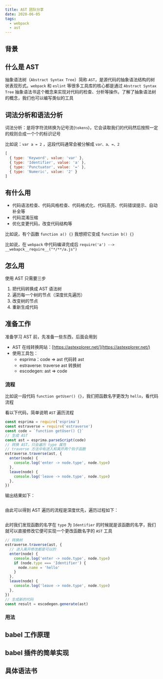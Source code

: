 ```yaml
---
title: AST 团队分享
date: 2020-06-05
tags:
  - webpack
  - ast
---
```


## 背景

## 什么是 AST

抽象语法树（`Abstract Syntax Tree`）简称 `AST`，是源代码的抽象语法结构的树状表现形式。`webpack` 和 `eslint` 等很多工具库的核心都是通过 `Abstract Syntax Tree` 抽象语法书这个概念来实现对代码的检查、分析等操作。了解了抽象语法树的概念，我们也可以编写类似的工具

## 词法分析和语法分析

词法分析：是将字符流转换为记号流(`tokens`)，它会读取我们的代码然后按照一定的规则合成一个个的标识记号

比如说：`var a = 2` ，这段代码通常会被分解成 `var、a、=、2`

```js
[
  { type: 'Keyword', value: 'var' },
  { type: 'Identifier', value: 'a' },
  { type: 'Punctuator', value: '=' },
  { type: 'Numeric', value: '2' }
]
```

## 有什么用

- 代码语法检查、代码风格检查、代码格式化、代码高亮、代码错误提示、自动补全等
- 代码混淆压缩
- 优化变更代码，改变代码结构等

比如说，有个函数 `function a() {}` 我想把它变成 `function b() {}` <br/>

比如说，在 `webpack` 中代码编译完成后 `require('a') --> __webapck__require__("*/**/a.js")`

## 怎么用

使用 AST 只需要三步

1. 把代码转换成 AST 语法树
2. 遍历每一个树的节点（深度优先遍历）
3. 改变树的节点
4. 重新生成代码

## 准备工作

准备学习 AST 前，先准备一些东西，后面会用到

- AST 在线转换网站：[https://astexplorer.net/](https://astexplorer.net/)
- 使用工具包：
  - esprima：code => ast 代码转 ast
  - estraverse: traverse ast 转换树
  - escodegen: ast => code

### 流程

比如说一段代码 `function getUser() {}`，我们把函数名字更改为 `hello`，看代码流程

看以下代码，简单说明 `AST` 遍历流程

```js
const esprima = require('esprima')
const estraverse = require('estraverse')
const code = `function getUser() {}`
// 生成 AST
const ast = esprima.parseScript(code)
// 转换 AST，只会遍历 type 属性
// traverse 方法中有进入和离开两个钩子函数
estraverse.traverse(ast, {
  enter(node) {
    console.log('enter -> node.type', node.type)
  },
  leave(node) {
    console.log('leave -> node.type', node.type)
  },
})
```

输出结果如下：

<p align="left" class="p-images">
  <img :src="$withBase('/imgs/ast-flow-code.jpg')" width="" style="border-radius: 8px;">
</p>

由此可以得到 AST 遍历的流程是深度优先，遍历过程如下：

<p align="left" class="p-images">
  <img :src="$withBase('/imgs/ast-flow.jpg')" width="" style="border-radius: 8px;">
</p>

此时我们发现函数的名字在 `type` 为 `Identifier` 的时候就是该函数的名字，我们就可以直接修改它便可实现一个更改函数名字的 `AST` 工具

```js
// 转换树
estraverse.traverse(ast, {
  // 进入离开修改都是可以的
  enter(node) {
    console.log('enter -> node.type', node.type)
    if (node.type === 'Identifier') {
      node.name = 'hello'
    }
  },
  leave(node) {
    console.log('leave -> node.type', node.type)
  },
})
// 生成新的代码
const result = escodegen.generate(ast)
```

### 用法

<!-- 只会遍历 type 属性 -->

## babel 工作原理

## babel 插件的简单实现

## 具体语法书
